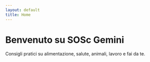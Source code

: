 ```yaml
---
layout: default
title: Home
---
```


<div class="contenuto-home">
  <h1>Benvenuto su SOSc Gemini</h1>
  <p>Consigli pratici su alimentazione, salute, animali, lavoro e fai da te.</p>
</div>
